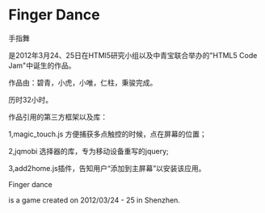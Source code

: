 Finger Dance
===================

手指舞

是2012年3月24、25日在HTMl5研究小组以及中青宝联合举办的"HTML5 Code Jam"中诞生的作品。

作品由：碧青，小虎，小唯，仁柱，秉骏完成。

历时32小时。

作品引用的第三方框架以及库：

  1,magic_touch.js 方便捕获多点触控的时候，点在屏幕的位置；

  2,jqmobi 选择器的库，专为移动设备重写的jquery;

  3,add2home.js插件，告知用户“添加到主屏幕”以安装该应用。

Finger dance

is a game created on 2012/03/24 - 25 in Shenzhen.
